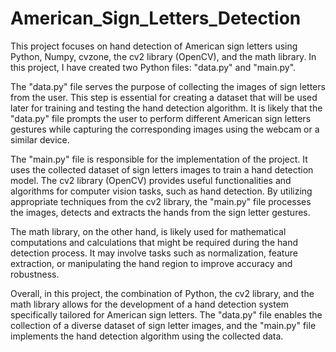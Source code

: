 # American_Sign_Letters_Detection

This project focuses on hand detection of American sign letters using Python, Numpy, cvzone, the cv2 library (OpenCV), and the math library.
In this project, I have created two Python files: "data.py" and "main.py".

The "data.py" file serves the purpose of collecting the images of sign letters from the user.
This step is essential for creating a dataset that will be used later for training and testing the hand detection algorithm. 
It is likely that the "data.py" file prompts the user to perform different American sign letters gestures while capturing 
the corresponding images using the webcam or a similar device.

The "main.py" file is responsible for the implementation of the project. It uses the collected dataset of sign letters images to train a hand detection model. 
The cv2 library (OpenCV) provides useful functionalities and algorithms for computer vision tasks, such as hand detection. 
By utilizing appropriate techniques from the cv2 library, the "main.py" file processes the images, detects and extracts the hands from the sign letter gestures.

The math library, on the other hand, is likely used for mathematical computations and calculations that might be required during the hand detection process. 
It may involve tasks such as normalization, feature extraction, or manipulating the hand region to improve accuracy and robustness.

Overall, in this project, the combination of Python, the cv2 library, and the math library allows for the development of a hand detection system 
specifically tailored for American sign letters. The "data.py" file enables the collection of a diverse dataset of sign letter images, and 
the "main.py" file implements the hand detection algorithm using the collected data.
